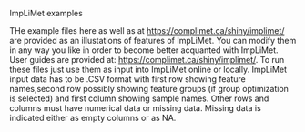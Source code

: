 ImpLiMet examples


THe example files here as well as at https://complimet.ca/shiny/implimet/ are provided as an illustations of features of ImpLiMet. You can modify them in any way you like in order to become better acquanted with ImpLiMet. User guides are provided at: https://complimet.ca/shiny/implimet/. To run these files just use them as input into ImpLiMet online or locally. 
ImpLiMet input data has to be .CSV format with first row showing feature names,second row possibly showing feature groups (if group optimization is selected) and first column showing sample names. Other rows and columns must have numerical data or missing data. Missing data is indicated either as empty columns or as NA. 
